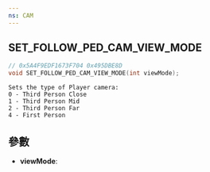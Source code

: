 ```yaml
---
ns: CAM
---
```

## SET_FOLLOW_PED_CAM_VIEW_MODE

```c
// 0x5A4F9EDF1673F704 0x495DBE8D
void SET_FOLLOW_PED_CAM_VIEW_MODE(int viewMode);
```

```
Sets the type of Player camera:  
0 - Third Person Close  
1 - Third Person Mid  
2 - Third Person Far  
4 - First Person  
```

## 參數
* **viewMode**: 

